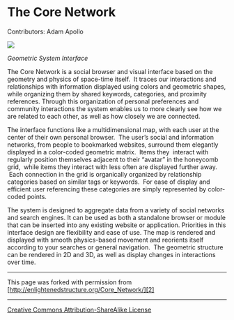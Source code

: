 

# The Core Network

 Contributors: Adam Apollo 

![][1]

_Geometric System Interface_

The Core Network is a social browser and visual interface based on the geometry 
and physics of space-time itself.  It traces our interactions and relationships 
with information displayed using colors and geometric shapes, while organizing 
them by shared keywords, categories, and proximity references. Through this 
organization of personal preferences and community interactions the system 
enables us to more clearly see how we are related to each other, as well as 
how closely we are connected.

The interface functions like a multidimensional map, with each user at the 
center of their own personal browser.  The user’s social and information networks, 
from people to bookmarked websites, surround them elegantly displayed in a 
color-coded geometric matrix.  Items they  interact with regularly position 
themselves adjacent to their “avatar” in the honeycomb grid,  while items they 
interact with less often are displayed further away.  Each connection in the 
grid is organically organized by relationship categories based on similar tags 
or keywords.  For ease of display and efficient user referencing these categories 
are simply represented by color-coded points.

The system is designed to aggregate data from a variety of social networks 
and search engines. It can be used as both a standalone browser or module that 
can be inserted into any existing website or application. Priorities in this 
interface design are flexibility and ease of use. The map is rendered and displayed 
with smooth physics-based movement and reorients itself according to your searches 
or general navigation.  The geometric structure can be rendered in 2D and 3D, 
as well as display changes in interactions over time.

----

This page was forked with permission from [http://enlightenedstructure.org/Core_Network/][2]

----

[Creative Commons Attribution-ShareAlike License][3]

[1]: http://enlightenedstructure.org/IMG/buckyball-185x185.png
[2]: http://enlightenedstructure.org/Core_Network/
[3]: http://creativecommons.org/licenses/by-sa/3.0/